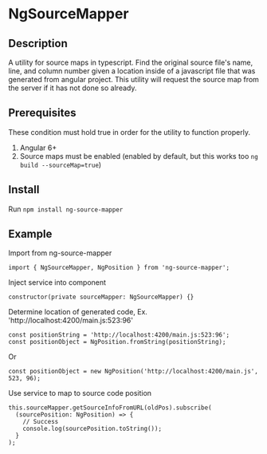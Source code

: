 # NgSourceMapper

## Description
A utility for source maps in typescript. Find the original source file's name, 
line, and column number given a location inside of a javascript file that was 
generated from angular project. This utility will request the source map from 
the server if it has not done so already. 

## Prerequisites
These condition must hold true in order for the utility to function properly.
1) Angular 6+
2) Source maps must be enabled (enabled by default, but this works too `ng build --sourceMap=true`)

## Install
Run `npm install ng-source-mapper`

## Example
Import from ng-source-mapper
```
import { NgSourceMapper, NgPosition } from 'ng-source-mapper';
```

Inject service into component
```
constructor(private sourceMapper: NgSourceMapper) {}
```

Determine location of generated code, Ex. 'http://localhost:4200/main.js:523:96'
```
const positionString = 'http://localhost:4200/main.js:523:96';
const positionObject = NgPosition.fromString(positionString);
```

Or
```
const positionObject = new NgPosition('http://localhost:4200/main.js', 523, 96);
```

Use service to map to source code position
```
this.sourceMapper.getSourceInfoFromURL(oldPos).subscribe(
  (sourcePosition: NgPosition) => {
    // Success
    console.log(sourcePosition.toString());
  }
);
```
